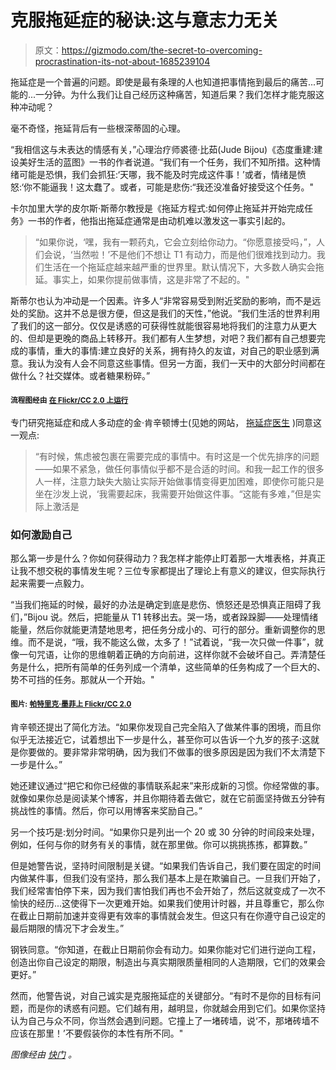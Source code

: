 # 克服拖延症的秘诀:这与意志力无关

> 原文：<https://gizmodo.com/the-secret-to-overcoming-procrastination-its-not-about-1685239104>

拖延症是一个普遍的问题。即使是最有条理的人也知道把事情拖到最后的痛苦...可能的...一分钟。为什么我们让自己经历这种痛苦，知道后果？我们怎样才能克服这种冲动呢？



毫不奇怪，拖延背后有一些根深蒂固的心理。

“我相信这与未表达的情感有关，”心理治疗师裘德·比茹(Jude Bijou)《态度重建:建设美好生活的蓝图》一书的作者说道。“我们有一个任务，我们不知所措。这种情绪可能是恐惧，我们会抓狂:‘天哪，我不能及时完成这件事！’或者，情绪是愤怒:‘你不能逼我！这太蠢了。或者，可能是悲伤:“我还没准备好接受这个任务。"

卡尔加里大学的皮尔斯·斯蒂尔教授是《拖延方程式:如何停止拖延并开始完成任务》一书的作者，他指出拖延症通常是由动机难以激发这一事实引起的。

> “如果你说，‘嘿，我有一颗药丸，它会立刻给你动力。“你愿意接受吗，”，人们会说，‘当然啦！’不是他们不想让 T1 有动力，而是他们很难找到动力。我们生活在一个拖延症越来越严重的世界里。默认情况下，大多数人确实会拖延。事实上，如果你提前做事情，这是非常了不起的。"

斯蒂尔也认为冲动是一个因素。许多人“非常容易受到附近奖励的影响，而不是远处的奖励。这并不总是很方便，但这是我们的天性，”他说。“我们生活的世界利用了我们的这一部分。仅仅是诱惑的可获得性就能很容易地将我们的注意力从更大的、但却是更晚的商品上转移开。我们都有人生梦想，对吧？我们都有自己想要完成的事情，重大的事情:建立良好的关系，拥有持久的友谊，对自己的职业感到满意。我认为没有人会不同意这些事情。但另一方面，我们一天中的大部分时间都在做什么？社交媒体。或者糖果粉碎。”

#### <small>流程图经由</small> [<small>在 Flickr/CC 2.0 上运行</small>](https://www.flickr.com/photos/birgerking/5137435940)

专门研究拖延症和成人多动症的金·肯辛顿博士(见她的网站， [拖延症医生](http://www.procrastinationdoctor.com/) )同意这一观点:

> “有时候，焦虑被包裹在需要完成的事情中。有时这是一个优先排序的问题——如果不紧急，做任何事情似乎都不是合适的时间。和我一起工作的很多人一样，注意力缺失大脑让实际开始做事情变得更加困难，即使你可能只是坐在沙发上说，‘我需要起床，我需要开始做这件事。“这能有多难，”但是实际上激活是

### 如何激励自己

那么第一步是什么？你如何获得动力？我怎样才能停止盯着那一大堆表格，并真正让我不想交税的事情发生呢？三位专家都提出了理论上有意义的建议，但实际执行起来需要一点毅力。

“当我们拖延的时候，最好的办法是确定到底是悲伤、愤怒还是恐惧真正阻碍了我们，”Bijou 说。然后，把能量从 T1 转移出去。哭一场，或者跺跺脚——处理情绪能量，然后你就能更清楚地思考，把任务分成小的、可行的部分。重新调整你的思维。而不是说，“哦，我不能这么做，太多了！”试着说，“我一次只做一件事”，就像一句咒语，让你的思维朝着正确的方向前进，这样你就不会破坏自己。弄清楚任务是什么，把所有简单的任务列成一个清单，这些简单的任务构成了一个巨大的、势不可挡的任务。那就从一个开始。"

#### <small>图片:</small> [<small>帕特里克·墨菲上 Flickr/CC 2.0</small>](https://www.flickr.com/photos/pmurf/4556888670)

肯辛顿还提出了简化方法。“如果你发现自己完全陷入了做某件事的困境，而且你似乎无法接近它，试着想出下一步是什么，甚至你可以告诉一个九岁的孩子:这就是你要做的。要非常非常明确，因为我们不做事的很多原因是因为我们不太清楚下一步是什么。”

她还建议通过“把它和你已经做的事情联系起来”来形成新的习惯。你经常做的事。就像如果你总是阅读某个博客，并且你期待着去做它，就在它前面坚持做五分钟有挑战性的事情。然后，你可以用博客来奖励自己。”

另一个技巧是:划分时间。“如果你只是列出一个 20 或 30 分钟的时间段来处理，例如，任何与你的财务有关的事情，就在那里做。你可以挑挑拣拣，都算数。”

但是她警告说，坚持时间限制是关键。“如果我们告诉自己，我们要在固定的时间内做某件事，但我们没有坚持，那么我们基本上是在欺骗自己。一旦我们开始了，我们经常害怕停下来，因为我们害怕我们再也不会开始了，然后这就变成了一次不愉快的经历...这使得下一次更难开始。如果我们使用计时器，并且尊重它，那么你在截止日期前加速并变得更有效率的事情就会发生。但这只有在你遵守自己设定的最后期限的情况下才会发生。”

钢铁同意。“你知道，在截止日期前你会有动力。如果你能对它们进行逆向工程，创造出你自己设定的期限，制造出与真实期限质量相同的人造期限，它们的效果会更好。”

然而，他警告说，对自己诚实是克服拖延症的关键部分。“有时不是你的目标有问题，而是你的诱惑有问题。它们越有用，越明显，你就越会用到它们。如果你坚持认为自己与众不同，你当然会遇到问题。它撞上了一堵砖墙，说‘不，那堵砖墙不应该在那里！’不要假装你的本性有所不同。"

*图像经由* [*快门*](http://www.shutterstock.com/) *。*
